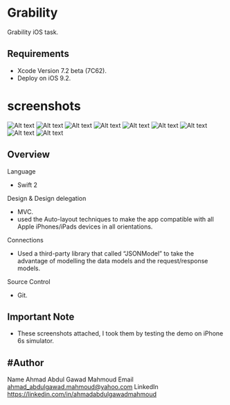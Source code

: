 # Grability
Grability iOS task.

## Requirements #

- Xcode Version 7.2 beta (7C62).
- Deploy on iOS 9.2.

# screenshots


![Alt text](https://www.dropbox.com/s/rm4aod2bxhvxjsp/1.png?dl=0 "Launch Screen")
![Alt text](https://www.dropbox.com/s/c3xhz3gq8cc0zlw/2.png?dl=0 "Categories View")
![Alt text](https://www.dropbox.com/s/rkvn3nwqcz5dhy6/3.png?dl=0 "Categories View")
![Alt text](https://www.dropbox.com/s/n7fbu8l05zgh92c/4.png?dl=0 "Categories View")
![Alt text](https://www.dropbox.com/s/34xvcv4iwysxctw/5.png?dl=0 "Categories View")
![Alt text](https://www.dropbox.com/s/9l6es5gj1xeiuuq/6.png?dl=0 "Apps List View")
![Alt text](https://www.dropbox.com/s/0rrd2dozgcogm9d/7.png?dl=0 "App Summary View")
![Alt text](https://www.dropbox.com/s/v5mtcypz28u7vqg/8.png?dl=0 "Apps List View")
![Alt text](https://www.dropbox.com/s/s1ojqkct349mojc/9.png?dl=0 "App Summary View")

## Overview ##

Language
- Swift 2

Design & Design delegation
- MVC.
- used the Auto-layout techniques to make the app
compatible with all Apple iPhones/iPads devices
in all orientations. 

Connections
- Used a third-party library that called “JSONModel”
to take the advantage of modelling the data models
and the request/response models.


Source Control
- Git.

## Important Note ##

- These screenshots attached, I took them by testing
the demo on iPhone 6s simulator.

#Author
------------------------------------------------------------
Name          Ahmad Abdul Gawad Mahmoud
Email         ahmad_abdulgawad.mahmoud@yahoo.com
LinkedIn      https://linkedin.com/in/ahmadabdulgawadmahmoud



